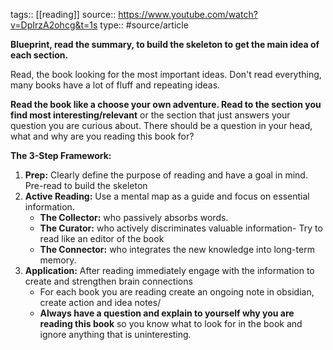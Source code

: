tags:: [[reading]]
source:: https://www.youtube.com/watch?v=DpIrzA2ohcg&t=1s
type:: #source/article

**Blueprint, read the summary, to build the skeleton to get the main idea of each section.**

Read, the book looking for the most important ideas. Don't read everything, many books have a lot of fluff and repeating ideas.

**Read the book like a choose your own adventure. Read to the section you find most interesting/relevant** or the section that just answers your question you are curious about. There should be a question in your head, what and why are you reading this book for?

**The 3-Step Framework:**
1. **Prep:** Clearly define the purpose of reading and have a goal in mind. Pre-read to build the skeleton
2. **Active Reading:** Use a mental map as a guide and focus on essential information.
   - **The Collector:** who passively absorbs words.
   - **The Curator:** who actively discriminates valuable information- Try to read like an editor of the book
   - **The Connector:** who integrates the new knowledge into long-term memory.
1. **Application:** After reading immediately engage with the information to create and strengthen brain connections
	- For each book you are reading create an ongoing note in obsidian, create action and idea notes/
	- **Always have a question and explain to yourself why you are reading this book** so you know what to look for in the book and ignore anything that is uninteresting.

